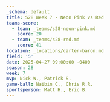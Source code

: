 ```yaml
---
_schema: default
title: S28 Week 7 - Neon Pink vs Red
teams-score:
  - team: _teams/s28-neon-pink.md
    score: 20
  - team: _teams/s28-red.md
    score: 41
location: _locations/carter-baron.md
field: '5'
date: 2025-04-27 09:00:00 -0400
season: 28
week: 7
mvp: Nick W., Patrick S.
game-ball: Naibin C., Chris R.R.
sportsperson: Matt H., Eric B.
---
```

